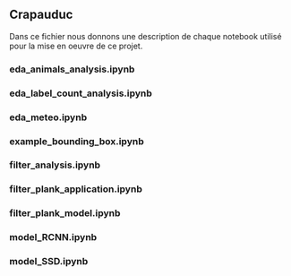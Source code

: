 ## Crapauduc

Dans ce fichier nous donnons une description de chaque notebook utilisé pour la mise en oeuvre de ce projet. 


### eda_animals_analysis.ipynb

### eda_label_count_analysis.ipynb

### eda_meteo.ipynb

### example_bounding_box.ipynb

### filter_analysis.ipynb

### filter_plank_application.ipynb

### filter_plank_model.ipynb

### model_RCNN.ipynb

### model_SSD.ipynb 
